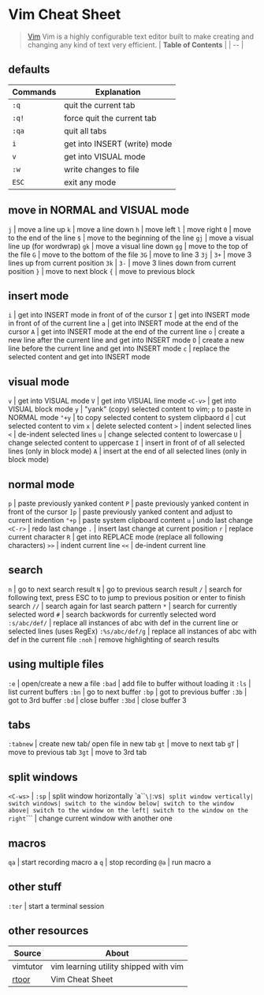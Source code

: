 # Vim Cheat Sheet
>[Vim](https://www.vim.org) Vim is a highly configurable text editor built to make creating and changing any kind of text very efficient.
| **Table of Contents** |
| -- |


## defaults
| Commands | Explanation |
| -- | -- |
```:q``` | quit the current tab
```:q!``` | force quit the current tab
```:qa``` | quit all tabs
```i``` | get into INSERT (write) mode
```v``` | get into VISUAL mode
```:w``` | write changes to file
```ESC``` | exit any mode

## move in NORMAL and VISUAL mode
```j``` | move a line up
```k``` | move a line down
```h``` | move left
```l``` | move right
```0``` | move to the end of the line
```$``` | move to the beginning of the line
```gj``` | move a visual line up (for wordwrap)
```gk``` | move a visual line down
```gg``` | move to the top of the file
```G``` | move to the bottom of the file
```3G``` | move to line 3
```3j``` \| ```3+``` | move 3 lines up from current position
```3k``` \| ```3-``` | move 3 lines down from current position
```}``` | move to next block
```{``` | move to previous block

## insert mode
```i``` | get into INSERT mode in front of of the cursor
```I``` | get into INSERT mode in front of of the current line
```a``` | get into INSERT mode at the end of the cursor
```A``` | get into INSERT mode at the end of the current line
```o``` | create a new line after the current line and get into INSERT mode
```O``` | create a new line before the current line and get into INSERT mode
```c``` | replace the selected content and get into INSERT mode

## visual mode
```v``` | get into VISUAL mode
```V``` | get into VISUAL line mode
```<C-v>``` | get into VISUAL block mode
```y``` | "yank" (copy) selected content to vim; ```p``` to paste in NORMAL mode
```"+y``` | to copy selected content to system clipbaord
```d``` | cut selected content to vim
```x``` | delete selected content
```>``` | indent selected lines
```<``` | de-indent selected lines
```u``` | change selected content to lowercase
```U``` | change selected content to uppercase
```I``` | insert in front of of all selected lines (only in block mode)
```A``` | insert at the end of all selected lines (only in block mode)

## normal mode
```p``` | paste previously yanked content
```P``` | paste previously yanked content in front of the cursor
```]p``` | paste previously yanked content and adjust to current indention
```"+p``` | paste system clipboard content
```u``` | undo last change
```<C-r>``` | redo last change
```.``` | insert last change at current position
```r``` | replace current character
```R``` | get into REPLACE mode (replace all following characters)
```>>``` | indent current line
```<<``` | de-indent current line
        
## search
```n``` | go to next search result
```N``` | go to previous search result
```/``` | search for following text, press ESC to to jump to previous position or enter to finish search
```//``` | search again for last search pattern
```*``` | search for currently selected word
```#``` | search backwords for currently selected word
```:s/abc/def/``` | replace all instances of abc with def in the current line or selected lines (uses RegEx)
```:%s/abc/def/g``` | replace all instances of abc with def in the current file
```:noh``` | remove highlighting of search results

## using multiple files
```:e``` | open/create a new a file
```:bad``` | add file to buffer without loading it
```:ls``` | list current buffers
```:bn``` | go to next buffer
```:bp``` | got to previous buffer
```:3b``` | got to 3rd buffer
```:bd``` | close buffer
```:3bd``` | close buffer 3

## tabs
```:tabnew``` | create new tab/ open file in new tab
```gt``` | move to next tab
```gT``` | move to previous tab
```3gt``` | move to 3rd tab

## split windows
```<C-ws>``` \| ```:sp``` | split window horizontally
`a``<C-wv>``` \| ```:vs``` | split window vertically
```<C-ww>``` | switch windows
```<C-wj>``` | switch to the window below
```<C-wk>``` | switch to the window above
```<C-wh>``` | switch to the window on the left
```<C-wl>``` | switch to the window on the right
```<C-wx>``` | change current window with another one

## macros
```qa``` | start recording macro a
```q``` | stop recording
```@a``` | run macro a

## other stuff
```:ter``` | start a terminal session

## other resources
| Source | About |
| -- | -- |
vimtutor | vim learning utility shipped with vim
[rtoor](https://vim.rtorr.com) | Vim Cheat Sheet
